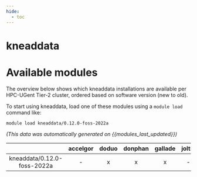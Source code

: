 ```yaml
---
hide:
  - toc
---
```


kneaddata
=========

# Available modules


The overview below shows which kneaddata installations are available per HPC-UGent Tier-2 cluster, ordered based on software version (new to old).

To start using kneaddata, load one of these modules using a `module load` command like:

```shell
module load kneaddata/0.12.0-foss-2022a
```

*(This data was automatically generated on {{modules_last_updated}})*  

| |accelgor|doduo|donphan|gallade|joltik|shinx|
| :---: | :---: | :---: | :---: | :---: | :---: | :---: |
|kneaddata/0.12.0-foss-2022a|-|x|x|x|-|-|
